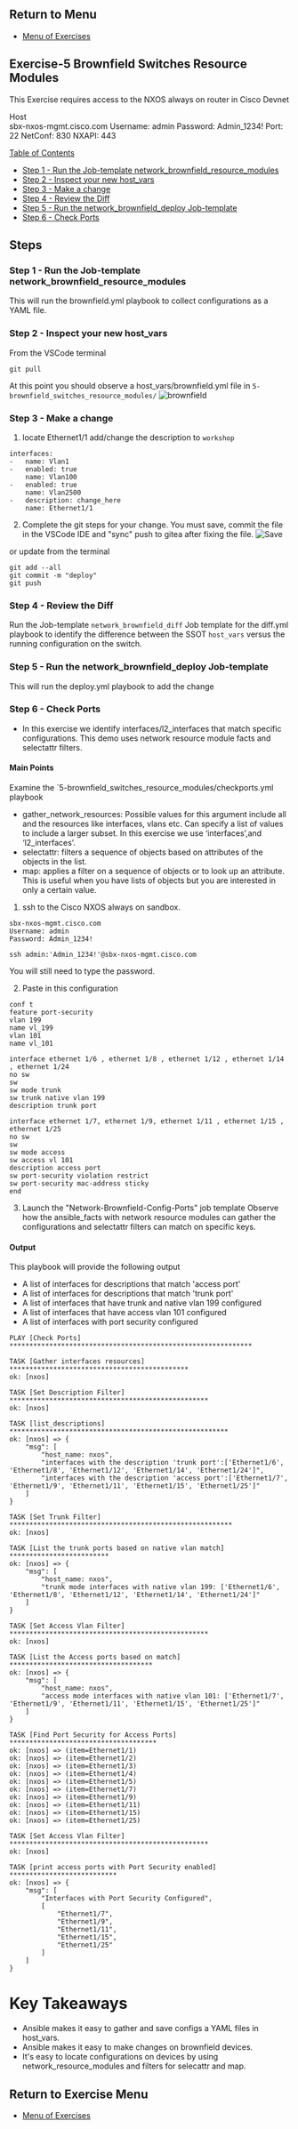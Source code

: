 
## Return to Menu
 - [Menu of Exercises](../README.md)

## Exercise-5 Brownfield Switches Resource Modules
This Exercise requires access to the NXOS always on router in Cisco Devnet

Host	              	
sbx-nxos-mgmt.cisco.com	
Username: admin
Password: Admin_1234!
Port: 22
NetConf: 830
NXAPI: 443

[Table of Contents](#table-of-contents)
- [Step 1 - Run the Job-template network_brownfield_resource_modules](#step-1---run-the-job--template-network-brownfield-resource-modules)
- [Step 2 - Inspect your new host_vars](#step-2---inspect-your-new-host_vars)
- [Step 3 - Make a change](#step-3---make-a-change)
- [Step 4 - Review the Diff](#step-4---review-the-diff)
- [Step 5 - Run the network_brownfield_deploy Job-template ](#step-5---run-the-network-brownfield_deploy-job-template)
- [Step 6 - Check Ports ](#step-6---check-ports)

## Steps

### Step 1 - Run the Job-template network_brownfield_resource_modules 
This will run the brownfield.yml playbook to collect configurations as a YAML file.

### Step 2 - Inspect your new host_vars
From the VSCode terminal 
~~~
git pull
~~~
At this point you should observe a host_vars/brownfield.yml file in `5-brownfield_switches_resource_modules/`
![brownfield](../images/brownfield.png)

### Step 3 - Make a change 
1. locate Ethernet1/1 add/change the description to `workshop`
~~~
interfaces:
-   name: Vlan1
-   enabled: true
    name: Vlan100
-   enabled: true
    name: Vlan2500
-   description: change_here
    name: Ethernet1/1
~~~
2.  Complete the git steps for your change. You must save, commit the file in the VSCode IDE and "sync" push to gitea after fixing the file.
![Save](../images/save_commit.png)

or update from the terminal
~~~
git add --all
git commit -m "deploy"
git push
~~~
### Step 4 - Review the Diff
Run the Job-template `network_brownfield_diff` Job template for the diff.yml playbook to identify the difference between the SSOT `host_vars` versus the running configuration on the switch. 

### Step 5 - Run the network_brownfield_deploy Job-template 
This will run the deploy.yml playbook to add the change

### Step 6 - Check Ports 
* In this exercise we identify interfaces/l2_interfaces that match specific configurations. This demo uses network resource module facts and selectattr filters.

#### Main Points
Examine the `5-brownfield_switches_resource_modules/checkports.yml playbook

* gather_network_resources: Possible values for this argument include all and the resources like interfaces, vlans etc. Can specify a list of values to include a larger subset. In this exercise we use  ‘interfaces’,and ‘l2_interfaces’.
* selectattr: filters a sequence of objects based on attributes of the objects in the list.
* map: applies a filter on a sequence of objects or to look up an attribute. This is useful when you have lists of objects but you are interested in only a certain value.


1. ssh to the Cisco NXOS always on sandbox.

~~~
sbx-nxos-mgmt.cisco.com	
Username: admin
Password: Admin_1234!

ssh admin:'Admin_1234!'@sbx-nxos-mgmt.cisco.com	
~~~
You will still need to type the password.


2. Paste in this configuration

~~~
conf t
feature port-security
vlan 199
name vl_199
vlan 101
name vl_101

interface ethernet 1/6 , ethernet 1/8 , ethernet 1/12 , ethernet 1/14 , ethernet 1/24
no sw
sw
sw mode trunk
sw trunk native vlan 199
description trunk port

interface ethernet 1/7, ethernet 1/9, ethernet 1/11 , ethernet 1/15 , ethernet 1/25
no sw
sw
sw mode access
sw access vl 101
description access port
sw port-security violation restrict 
sw port-security mac-address sticky
end
~~~

3. Launch the "Network-Brownfield-Config-Ports" job template 
Observe how the ansible_facts with network resource modules can gather the configurations and selectattr filters can match on specific keys. 

#### Output
This playbook will provide the following output

* A list of interfaces for descriptions that match 'access port'
* A list of interfaces for descriptions that match 'trunk port'
* A list of interfaces that have trunk and native vlan 199 configured
* A list of interfaces that have access vlan 101 configured
* A list of interfaces with port security configured

~~~
PLAY [Check Ports] *************************************************************

TASK [Gather interfaces resources] *********************************************
ok: [nxos]

TASK [Set Description Filter] **************************************************
ok: [nxos]

TASK [list_descriptions] *******************************************************
ok: [nxos] => {
    "msg": [
        "host_name: nxos",
        "interfaces with the description 'trunk port':['Ethernet1/6', 'Ethernet1/8', 'Ethernet1/12', 'Ethernet1/14', 'Ethernet1/24']",
        "interfaces with the description 'access port':['Ethernet1/7', 'Ethernet1/9', 'Ethernet1/11', 'Ethernet1/15', 'Ethernet1/25']"
    ]
}

TASK [Set Trunk Filter] ********************************************************
ok: [nxos]

TASK [List the trunk ports based on native vlan match] *************************
ok: [nxos] => {
    "msg": [
        "host_name: nxos",
        "trunk mode interfaces with native vlan 199: ['Ethernet1/6', 'Ethernet1/8', 'Ethernet1/12', 'Ethernet1/14', 'Ethernet1/24']"
    ]
}

TASK [Set Access Vlan Filter] **************************************************
ok: [nxos]

TASK [List the Access ports based on match] ************************************
ok: [nxos] => {
    "msg": [
        "host_name: nxos",
        "access mode interfaces with native vlan 101: ['Ethernet1/7', 'Ethernet1/9', 'Ethernet1/11', 'Ethernet1/15', 'Ethernet1/25']"
    ]
}

TASK [Find Port Security for Access Ports] *************************************
ok: [nxos] => (item=Ethernet1/1)
ok: [nxos] => (item=Ethernet1/2)
ok: [nxos] => (item=Ethernet1/3)
ok: [nxos] => (item=Ethernet1/4)
ok: [nxos] => (item=Ethernet1/5)
ok: [nxos] => (item=Ethernet1/7)
ok: [nxos] => (item=Ethernet1/9)
ok: [nxos] => (item=Ethernet1/11)
ok: [nxos] => (item=Ethernet1/15)
ok: [nxos] => (item=Ethernet1/25)

TASK [Set Access Vlan Filter] **************************************************
ok: [nxos]

TASK [print access ports with Port Security enabled] ***************************
ok: [nxos] => {
    "msg": [
        "Interfaces with Port Security Configured",
        [
            "Ethernet1/7",
            "Ethernet1/9",
            "Ethernet1/11",
            "Ethernet1/15",
            "Ethernet1/25"
        ]
    ]
}
~~~
# Key Takeaways
* Ansible makes it easy to gather and save configs a YAML files in host_vars.
* Ansible makes it easy to make changes on brownfield devices.
* It's easy to locate configurations on devices by using network_resource_modules and filters for selecattr and map.

## Return to Exercise Menu
 - [Menu of Exercises](../README.md)


 
 